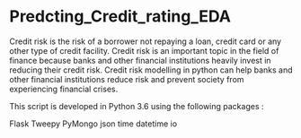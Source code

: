 # Predcting_Credit_rating_EDA
Credit risk is the risk of a borrower not repaying a loan, credit card or any other type of credit facility. Credit risk is an important topic in the field of finance because banks and other financial institutions heavily invest in reducing their credit risk. Credit risk modelling in python can help banks and other financial institutions reduce risk and prevent society from experiencing financial crises.

This script is developed in Python 3.6 using the following packages :

Flask
Tweepy
PyMongo
json
time
datetime
io
